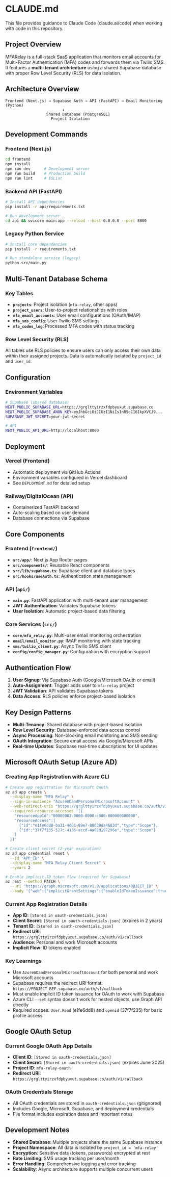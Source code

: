 # CLAUDE.md

This file provides guidance to Claude Code (claude.ai/code) when working with code in this repository.

## Project Overview

MFARelay is a full-stack SaaS application that monitors email accounts for Multi-Factor Authentication (MFA) codes and forwards them via Twilio SMS. It features a **multi-tenant architecture** using a shared Supabase database with proper Row Level Security (RLS) for data isolation.

## Architecture Overview

```
Frontend (Next.js) → Supabase Auth → API (FastAPI) → Email Monitoring (Python)
                         ↓
                  Shared Database (PostgreSQL)
                    Project Isolation
```

## Development Commands

### Frontend (Next.js)
```bash
cd frontend
npm install
npm run dev      # Development server
npm run build    # Production build
npm run lint     # ESLint
```

### Backend API (FastAPI)
```bash
# Install API dependencies
pip install -r api/requirements.txt

# Run development server
cd api && uvicorn main:app --reload --host 0.0.0.0 --port 8000
```

### Legacy Python Service
```bash
# Install core dependencies
pip install -r requirements.txt

# Run standalone service (legacy)
python src/main.py
```

## Multi-Tenant Database Schema

### Key Tables
- **`projects`**: Project isolation (`mfa-relay`, other apps)
- **`project_users`**: User-to-project relationships with roles
- **`mfa_email_accounts`**: User email configurations (OAuth/IMAP)
- **`mfa_sms_config`**: User Twilio SMS settings
- **`mfa_codes_log`**: Processed MFA codes with status tracking

### Row Level Security (RLS)
All tables use RLS policies to ensure users can only access their own data within their assigned projects. Data is automatically isolated by `project_id` and `user_id`.

## Configuration

### Environment Variables
```bash
# Supabase (shared database)
NEXT_PUBLIC_SUPABASE_URL=https://grglttyirzxfdpbyuxut.supabase.co
NEXT_PUBLIC_SUPABASE_ANON_KEY=eyJhbGciOiJIUzI1NiIsInR5cCI6IkpXVCJ9...
SUPABASE_JWT_SECRET=your-jwt-secret

# API
NEXT_PUBLIC_API_URL=http://localhost:8000
```

## Deployment

### Vercel (Frontend)
- Automatic deployment via GitHub Actions
- Environment variables configured in Vercel dashboard
- See `DEPLOYMENT.md` for detailed setup

### Railway/DigitalOcean (API)
- Containerized FastAPI backend
- Auto-scaling based on user demand
- Database connections via Supabase

## Core Components

### Frontend (`frontend/`)
- **`src/app/`**: Next.js App Router pages
- **`src/components/`**: Reusable React components
- **`src/lib/supabase.ts`**: Supabase client and database types
- **`src/hooks/useAuth.ts`**: Authentication state management

### API (`api/`)
- **`main.py`**: FastAPI application with multi-tenant user management
- **JWT Authentication**: Validates Supabase tokens
- **User Isolation**: Automatic project-based data filtering

### Core Services (`src/`)
- **`core/mfa_relay.py`**: Multi-user email monitoring orchestration
- **`email/email_monitor.py`**: IMAP monitoring with state tracking
- **`sms/twilio_client.py`**: Async Twilio SMS client
- **`config/config_manager.py`**: Configuration with encryption support

## Authentication Flow

1. **User Signup**: Via Supabase Auth (Google/Microsoft OAuth or email)
2. **Auto-Assignment**: Trigger adds user to `mfa-relay` project
3. **JWT Validation**: API validates Supabase tokens
4. **Data Access**: RLS policies enforce project-based isolation

## Key Design Patterns

- **Multi-Tenancy**: Shared database with project-based isolation
- **Row Level Security**: Database-enforced data access control
- **Async Processing**: Non-blocking email monitoring and SMS sending
- **OAuth Integration**: Secure email access via Google/Microsoft APIs
- **Real-time Updates**: Supabase real-time subscriptions for UI updates

## Microsoft OAuth Setup (Azure AD)

### Creating App Registration with Azure CLI
```bash
# Create app registration for Microsoft OAuth
az ad app create \
  --display-name "MFA Relay" \
  --sign-in-audience "AzureADandPersonalMicrosoftAccount" \
  --web-redirect-uris "https://grglttyirzxfdpbyuxut.supabase.co/auth/v1/callback" \
  --required-resource-accesses '[{
    "resourceAppId":"00000003-0000-0000-c000-000000000000",
    "resourceAccess":[
      {"id":"e1fe6dd8-ba31-4d61-89e7-88639da4683d","type":"Scope"},
      {"id":"37f7f235-527c-4136-accd-4a02d197296e","type":"Scope"}
    ]
  }]'

# Create client secret (2-year expiration)
az ad app credential reset \
  --id "APP_ID" \
  --display-name "MFA Relay Client Secret" \
  --years 2

# Enable implicit ID token flow (required for Supabase)
az rest --method PATCH \
  --uri "https://graph.microsoft.com/v1.0/applications/OBJECT_ID" \
  --body '{"web":{"implicitGrantSettings":{"enableIdTokenIssuance":true,"enableAccessTokenIssuance":false}}}'
```

### Current App Registration Details
- **App ID**: `[Stored in oauth-credentials.json]`
- **Client Secret**: `[Stored in oauth-credentials.json]` (expires in 2 years)
- **Tenant ID**: `[Stored in oauth-credentials.json]`
- **Redirect URI**: `https://grglttyirzxfdpbyuxut.supabase.co/auth/v1/callback`
- **Audience**: Personal and work Microsoft accounts
- **Implicit Flow**: ID tokens enabled

### Key Learnings
- Use `AzureADandPersonalMicrosoftAccount` for both personal and work Microsoft accounts
- Supabase requires the redirect URI format: `https://PROJECT_REF.supabase.co/auth/v1/callback`
- Must enable implicit ID token issuance for OAuth to work with Supabase
- Azure CLI `--set` syntax doesn't work for nested objects; use Graph API directly
- Required scopes: `User.Read` (e1fe6dd8) and `openid` (37f7f235) for basic profile access

## Google OAuth Setup

### Current Google OAuth App Details
- **Client ID**: `[Stored in oauth-credentials.json]`
- **Client Secret**: `[Stored in oauth-credentials.json]` (expires June 2025)
- **Project ID**: `mfa-relay-oauth`
- **Redirect URI**: `https://grglttyirzxfdpbyuxut.supabase.co/auth/v1/callback`

### OAuth Credentials Storage
- All OAuth credentials are stored in `oauth-credentials.json` (gitignored)
- Includes Google, Microsoft, Supabase, and deployment credentials
- File format includes expiration dates and important notes

## Development Notes

- **Shared Database**: Multiple projects share the same Supabase instance
- **Project Namespace**: All data is isolated by `project_id = 'mfa-relay'`
- **Encryption**: Sensitive data (tokens, passwords) encrypted at rest
- **Rate Limiting**: SMS usage tracking per user/month
- **Error Handling**: Comprehensive logging and error tracking
- **Scalability**: Async architecture supports multiple concurrent users